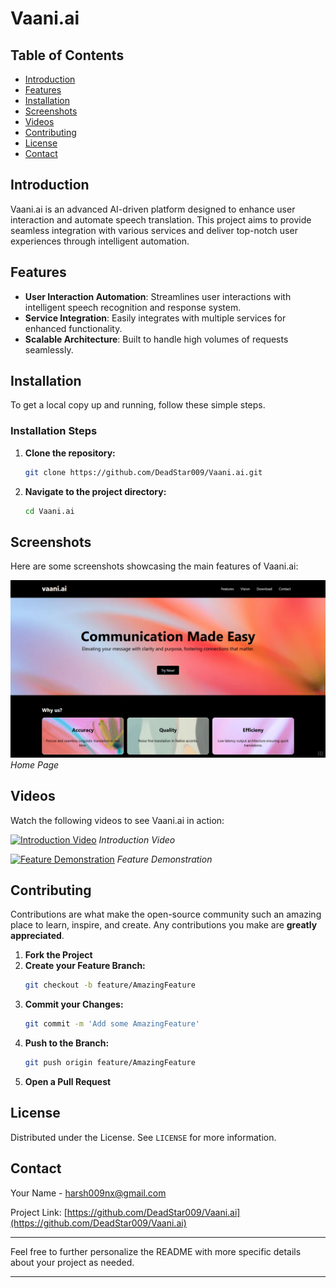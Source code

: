 # Vaani.ai

## Table of Contents

- [Introduction](#introduction)
- [Features](#features)
- [Installation](#installation)
- [Screenshots](#screenshots)
- [Videos](#videos)
- [Contributing](#contributing)
- [License](#license)
- [Contact](#contact)

## Introduction

Vaani.ai is an advanced AI-driven platform designed to enhance user interaction and automate speech translation. This project aims to provide seamless integration with various services and deliver top-notch user experiences through intelligent automation.

## Features

- **User Interaction Automation**: Streamlines user interactions with intelligent speech recognition and response system.
- **Service Integration**: Easily integrates with multiple services for enhanced functionality.
- **Scalable Architecture**: Built to handle high volumes of requests seamlessly.

## Installation

To get a local copy up and running, follow these simple steps.

### Installation Steps

1. **Clone the repository:**
   ```sh
   git clone https://github.com/DeadStar009/Vaani.ai.git
   ```
2. **Navigate to the project directory:**
   ```sh
   cd Vaani.ai
   ```

## Screenshots

Here are some screenshots showcasing the main features of Vaani.ai:

![Home Page](https://github.com/DeadStar009/Vaani.ai/blob/main/assets/static/Screenshot%202024-07-30%20210640.png)
*Home Page*

## Videos

Watch the following videos to see Vaani.ai in action:

[![Introduction Video](assets/videos/intro-thumbnail.png)](https://github.com/user-attachments/assets/46b865b3-7ae8-418f-9ba4-e0a03ef74637)
*Introduction Video*

[![Feature Demonstration](assets/videos/feature-demo-thumbnail.png)](https://github.com/user-attachments/assets/12b13c61-90c5-4e6f-a660-da6731a1f89d)
*Feature Demonstration*

## Contributing

Contributions are what make the open-source community such an amazing place to learn, inspire, and create. Any contributions you make are **greatly appreciated**.

1. **Fork the Project**
2. **Create your Feature Branch:**
   ```sh
   git checkout -b feature/AmazingFeature
   ```
3. **Commit your Changes:**
   ```sh
   git commit -m 'Add some AmazingFeature'
   ```
4. **Push to the Branch:**
   ```sh
   git push origin feature/AmazingFeature
   ```
5. **Open a Pull Request**

## License

Distributed under the License. See `LICENSE` for more information.

## Contact

Your Name - [harsh009nx@gmail.com](mailto:harsh009nx@gmail.com)

Project Link: [https://github.com/DeadStar009/Vaani.ai](https://github.com/DeadStar009/Vaani.ai)

---

Feel free to further personalize the README with more specific details about your project as needed.

---
